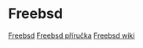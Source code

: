 # Freebsd

[Freebsd](https://www.freebsd.org/)
[Freebsd příručka](https://vsaha.cz/platformy/freebsd-martasova-prirucka)
[Freebsd wiki](https://wiki.freebsd.org/)


